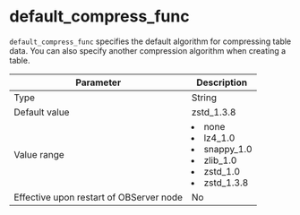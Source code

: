 # default_compress_func


`default_compress_func` specifies the default algorithm for compressing table data. You can also specify another compression algorithm when creating a table.


| **Parameter** | **Description** |
|------------------|--------------|
| Type | String |
| Default value | zstd_1.3.8 |
| Value range | <li> none   <li> lz4_1.0   <li> snappy_1.0   <li> zlib_1.0   <li> zstd_1.0   <li> zstd_1.3.8 |
| Effective upon restart of OBServer node | No |